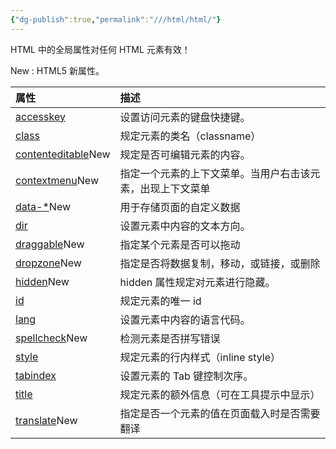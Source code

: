 ```yaml
---
{"dg-publish":true,"permalink":"///html/html/"}
---
```


HTML 中的全局属性对任何 HTML 元素有效！

New : HTML5 新属性。

|属性|描述|
|:--|:--|
|[accesskey](https://www.w3cschool.cn/htmltags/att-global-accesskey.html "HTML Global accesskey 属性")|设置访问元素的键盘快捷键。|
|[class](https://www.w3cschool.cn/htmltags/att-global-class.html "HTML Global class 属性")|规定元素的类名（classname）|
|[contenteditable](https://www.w3cschool.cn/htmltags/att-global-contenteditable.html "HTML Global contenteditable 属性")New|规定是否可编辑元素的内容。|
|[contextmenu](https://www.w3cschool.cn/htmltags/att-global-contextmenu.html "HTML contextmenu 属性")New|指定一个元素的上下文菜单。当用户右击该元素，出现上下文菜单|
|[data-*](https://www.w3cschool.cn/htmltags/att-global-data.html)New|用于存储页面的自定义数据|
|[dir](https://www.w3cschool.cn/htmltags/att-global-dir.html "HTML dir 属性")|设置元素中内容的文本方向。|
|[draggable](https://www.w3cschool.cn/htmltags/att-global-draggable.html "HTML draggable 属性")New|指定某个元素是否可以拖动|
|[dropzone](https://www.w3cschool.cn/htmltags/att-global-dropzone.html "HTML dropzone 属性")New|指定是否将数据复制，移动，或链接，或删除|
|[hidden](https://www.w3cschool.cn/htmltags/att-global-hidden.html "HTML hidden 属性")New|hidden 属性规定对元素进行隐藏。|
|[id](https://www.w3cschool.cn/htmltags/att-global-id.html "HTML id 属性")|规定元素的唯一 id|
|[lang](https://www.w3cschool.cn/htmltags/att-global-lang.html "HTML lang 属性")|设置元素中内容的语言代码。|
|[spellcheck](https://www.w3cschool.cn/htmltags/att-global-spellcheck.html "HTML spellcheck 属性")New|检测元素是否拼写错误|
|[style](https://www.w3cschool.cn/htmltags/att-global-style.html "HTML style 属性")|规定元素的行内样式（inline style）|
|[tabindex](https://www.w3cschool.cn/htmltags/att-global-tabindex.html "HTML tabindex 属性")|设置元素的 Tab 键控制次序。|
|[title](https://www.w3cschool.cn/htmltags/att-global-title.html "HTML title 属性")|规定元素的额外信息（可在工具提示中显示）|
|[translate](https://www.w3cschool.cn/htmltags/att-global-translate.html "HTML translate 属性")New|指定是否一个元素的值在页面载入时是否需要翻译|
